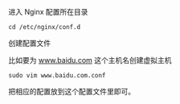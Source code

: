 进入 Nginx 配置所在目录
```
cd /etc/nginx/conf.d
```

创建配置文件

比如要为 www.baidu.com 这个主机名创建虚拟主机
```
sudo vim www.baidu.com.conf
```

把相应的配置放到这个配置文件里即可。
